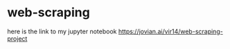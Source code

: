 # web-scraping
here is the link to my jupyter notebook https://jovian.ai/vir14/web-scraping-project

